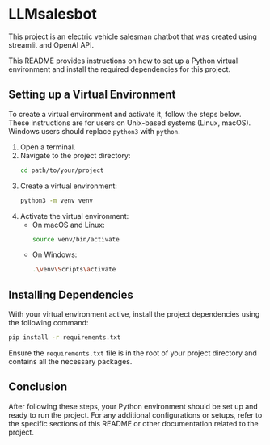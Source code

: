 # LLMsalesbot
This project is an electric vehicle salesman chatbot that was created using streamlit and OpenAI API.

This README provides instructions on how to set up a Python virtual environment and install the required dependencies for this project.
## Setting up a Virtual Environment

To create a virtual environment and activate it, follow the steps below. These instructions are for users on Unix-based systems (Linux, macOS). Windows users should replace `python3` with `python`.

1. Open a terminal.
2. Navigate to the project directory:
   ```bash
   cd path/to/your/project
   ```
3. Create a virtual environment:
   ```bash
   python3 -m venv venv
   ```
4. Activate the virtual environment:
   - On macOS and Linux:
     ```bash
     source venv/bin/activate
     ```
   - On Windows:
     ```bash
     .\venv\Scripts\activate
     ```

## Installing Dependencies

With your virtual environment active, install the project dependencies using the following command:

```bash
pip install -r requirements.txt
```

Ensure the `requirements.txt` file is in the root of your project directory and contains all the necessary packages.

## Conclusion

After following these steps, your Python environment should be set up and ready to run the project. For any additional configurations or setups, refer to the specific sections of this README or other documentation related to the project.
```
